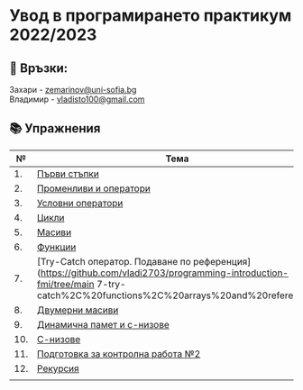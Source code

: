 # Увод в програмирането практикум 2022/2023

:love_letter: Връзки:<br>
---
Захари - zemarinov@uni-sofia.bg <br>
Владимир - vladisto100@gmail.com


## :books: Упражнения
| №   | Тема                                                                                                                                                                         |
| --- | ---------------------------------------------------------------------------------------------------------------------------------------------------------------------------- |
| 1.  | [Първи стъпки](https://github.com/vladi2703/programming-introduction-fmi/tree/main/01-introductional-steps)                                                                  |
| 2.  | [Променливи и оператори](https://github.com/vladi2703/programming-introduction-fmi/tree/main/02-variables-and-operators)                                                     |
| 3.  | [Условни оператори](https://github.com/vladi2703/programming-introduction-fmi/tree/main/03-conditional-operators)                                                            |
| 4.  | [Цикли](https://github.com/vladi2703/programming-introduction-fmi/tree/main/04-loops)                                                                                        |
| 5.  | [Масиви](https://github.com/vladi2703/programming-introduction-fmi/tree/main/05-arrays)                                                                                      |
| 6.  | [Функции](https://github.com/vladi2703/programming-introduction-fmi/tree/main/06-functions)                                                                                  |
| 7.  | [Try-Catch оператор. Подаване по референция](https://github.com/vladi2703/programming-introduction-fmi/tree/main 7-try-catch%2C%20functions%2C%20arrays%20and%20references) |
| 8.  | [Двумерни масиви](https://github.com/vladi2703/programming-introduction-fmi/tree/main/08-multi-dimensional-arrays)                                                           |
| 9.  | [Динамична памет и c-низове](https://github.com/vladi2703/programming-introduction-fmi/tree/main/09-Dynamic%20memory%20and%20c-strings)                                      |
| 10. | [С-низове](https://github.com/vladi2703/programming-introduction-fmi/tree/main/10-C-strings)                                                                                 |
| 11. | [Подготовка за контролна работа №2](https://github.com/vladi2703/programming-introduction-fmi/tree/main/11-exam-2-preparation)                                               |
| 12. | [Рекурсия](https://github.com/vladi2703/programming-introduction-fmi/tree/main/12-recursion) 
              |
